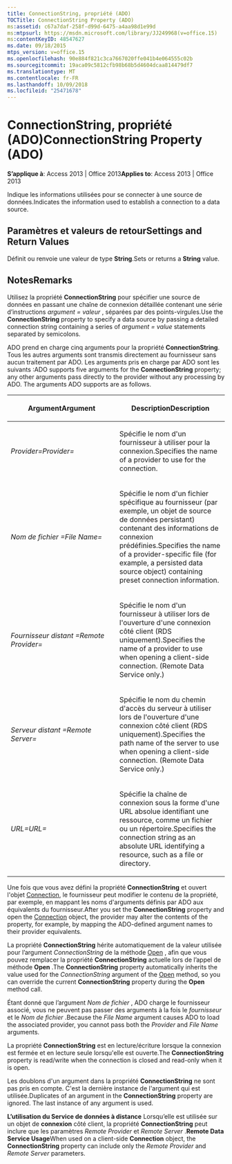 ```yaml
---
title: ConnectionString, propriété (ADO)
TOCTitle: ConnectionString Property (ADO)
ms:assetid: c67a7daf-258f-d99d-6475-a4aa98d1e99d
ms:mtpsurl: https://msdn.microsoft.com/library/JJ249968(v=office.15)
ms:contentKeyID: 48547627
ms.date: 09/18/2015
mtps_version: v=office.15
ms.openlocfilehash: 90e884f821c3ca7667020ffe041b4e064555c02b
ms.sourcegitcommit: 19aca09c5812cfb98b68b5d4604dcaa814479df7
ms.translationtype: MT
ms.contentlocale: fr-FR
ms.lasthandoff: 10/09/2018
ms.locfileid: "25471678"
---
```

# <a name="connectionstring-property-ado"></a><span data-ttu-id="daa9c-102">ConnectionString, propriété (ADO)</span><span class="sxs-lookup"><span data-stu-id="daa9c-102">ConnectionString Property (ADO)</span></span>


<span data-ttu-id="daa9c-103">**S’applique à**: Access 2013 | Office 2013</span><span class="sxs-lookup"><span data-stu-id="daa9c-103">**Applies to**: Access 2013 | Office 2013</span></span>

<span data-ttu-id="daa9c-104">Indique les informations utilisées pour se connecter à une source de données.</span><span class="sxs-lookup"><span data-stu-id="daa9c-104">Indicates the information used to establish a connection to a data source.</span></span>

## <a name="settings-and-return-values"></a><span data-ttu-id="daa9c-105">Paramètres et valeurs de retour</span><span class="sxs-lookup"><span data-stu-id="daa9c-105">Settings and Return Values</span></span>

<span data-ttu-id="daa9c-106">Définit ou renvoie une valeur de type **String**.</span><span class="sxs-lookup"><span data-stu-id="daa9c-106">Sets or returns a **String** value.</span></span>

## <a name="remarks"></a><span data-ttu-id="daa9c-107">Notes</span><span class="sxs-lookup"><span data-stu-id="daa9c-107">Remarks</span></span>

<span data-ttu-id="daa9c-108">Utilisez la propriété **ConnectionString** pour spécifier une source de données en passant une chaîne de connexion détaillée contenant une série d’instructions *argument* *= valeur* , séparées par des points-virgules.</span><span class="sxs-lookup"><span data-stu-id="daa9c-108">Use the **ConnectionString** property to specify a data source by passing a detailed connection string containing a series of *argument* *= value* statements separated by semicolons.</span></span>

<span data-ttu-id="daa9c-p101">ADO prend en charge cinq arguments pour la propriété **ConnectionString**. Tous les autres arguments sont transmis directement au fournisseur sans aucun traitement par ADO. Les arguments pris en charge par ADO sont les suivants :</span><span class="sxs-lookup"><span data-stu-id="daa9c-p101">ADO supports five arguments for the **ConnectionString** property; any other arguments pass directly to the provider without any processing by ADO. The arguments ADO supports are as follows.</span></span>

<table>
<colgroup>
<col style="width: 50%" />
<col style="width: 50%" />
</colgroup>
<thead>
<tr class="header">
<th><p><span data-ttu-id="daa9c-111">Argument</span><span class="sxs-lookup"><span data-stu-id="daa9c-111">Argument</span></span></p></th>
<th><p><span data-ttu-id="daa9c-112">Description</span><span class="sxs-lookup"><span data-stu-id="daa9c-112">Description</span></span></p></th>
</tr>
</thead>
<tbody>
<tr class="odd">
<td><p><span data-ttu-id="daa9c-113"><em>Provider=</em></span><span class="sxs-lookup"><span data-stu-id="daa9c-113"><em>Provider=</em></span></span></p></td>
<td><p><span data-ttu-id="daa9c-114">Spécifie le nom d'un fournisseur à utiliser pour la connexion.</span><span class="sxs-lookup"><span data-stu-id="daa9c-114">Specifies the name of a provider to use for the connection.</span></span></p></td>
</tr>
<tr class="even">
<td><p><span data-ttu-id="daa9c-115"><em>Nom de fichier =</em></span><span class="sxs-lookup"><span data-stu-id="daa9c-115"><em>File Name=</em></span></span></p></td>
<td><p><span data-ttu-id="daa9c-116">Spécifie le nom d'un fichier spécifique au fournisseur (par exemple, un objet de source de données persistant) contenant des informations de connexion prédéfinies.</span><span class="sxs-lookup"><span data-stu-id="daa9c-116">Specifies the name of a provider-specific file (for example, a persisted data source object) containing preset connection information.</span></span></p></td>
</tr>
<tr class="odd">
<td><p><span data-ttu-id="daa9c-117"><em>Fournisseur distant =</em></span><span class="sxs-lookup"><span data-stu-id="daa9c-117"><em>Remote Provider=</em></span></span></p></td>
<td><p><span data-ttu-id="daa9c-p102">Spécifie le nom d'un fournisseur à utiliser lors de l'ouverture d'une connexion côté client (RDS uniquement).</span><span class="sxs-lookup"><span data-stu-id="daa9c-p102">Specifies the name of a provider to use when opening a client-side connection. (Remote Data Service only.)</span></span></p></td>
</tr>
<tr class="even">
<td><p><span data-ttu-id="daa9c-120"><em>Serveur distant =</em></span><span class="sxs-lookup"><span data-stu-id="daa9c-120"><em>Remote Server=</em></span></span></p></td>
<td><p><span data-ttu-id="daa9c-p103">Spécifie le nom du chemin d'accès du serveur à utiliser lors de l'ouverture d'une connexion côté client (RDS uniquement).</span><span class="sxs-lookup"><span data-stu-id="daa9c-p103">Specifies the path name of the server to use when opening a client-side connection. (Remote Data Service only.)</span></span></p></td>
</tr>
<tr class="odd">
<td><p><span data-ttu-id="daa9c-123"><em>URL=</em></span><span class="sxs-lookup"><span data-stu-id="daa9c-123"><em>URL=</em></span></span></p></td>
<td><p><span data-ttu-id="daa9c-124">Spécifie la chaîne de connexion sous la forme d'une URL absolue identifiant une ressource, comme un fichier ou un répertoire.</span><span class="sxs-lookup"><span data-stu-id="daa9c-124">Specifies the connection string as an absolute URL identifying a resource, such as a file or directory.</span></span></p></td>
</tr>
</tbody>
</table>


<span data-ttu-id="daa9c-125">Une fois que vous avez défini la propriété **ConnectionString** et ouvert l'objet [Connection](connection-object-ado.md), le fournisseur peut modifier le contenu de la propriété, par exemple, en mappant les noms d'arguments définis par ADO aux équivalents du fournisseur.</span><span class="sxs-lookup"><span data-stu-id="daa9c-125">After you set the **ConnectionString** property and open the [Connection](connection-object-ado.md) object, the provider may alter the contents of the property, for example, by mapping the ADO-defined argument names to their provider equivalents.</span></span>

<span data-ttu-id="daa9c-126">La propriété **ConnectionString** hérite automatiquement de la valeur utilisée pour l’argument *ConnectionString* de la méthode [Open](open-method-ado-connection.md) , afin que vous pouvez remplacer la propriété **ConnectionString** actuelle lors de l’appel de méthode **Open** .</span><span class="sxs-lookup"><span data-stu-id="daa9c-126">The **ConnectionString** property automatically inherits the value used for the *ConnectionString* argument of the [Open](open-method-ado-connection.md) method, so you can override the current **ConnectionString** property during the **Open** method call.</span></span>

<span data-ttu-id="daa9c-127">Étant donné que l’argument *Nom de fichier* , ADO charge le fournisseur associé, vous ne peuvent pas passer des arguments à la fois le *fournisseur* et le *Nom de fichier* .</span><span class="sxs-lookup"><span data-stu-id="daa9c-127">Because the *File Name* argument causes ADO to load the associated provider, you cannot pass both the *Provider* and *File Name* arguments.</span></span>

<span data-ttu-id="daa9c-128">La propriété **ConnectionString** est en lecture/écriture lorsque la connexion est fermée et en lecture seule lorsqu'elle est ouverte.</span><span class="sxs-lookup"><span data-stu-id="daa9c-128">The **ConnectionString** property is read/write when the connection is closed and read-only when it is open.</span></span>

<span data-ttu-id="daa9c-p104">Les doublons d'un argument dans la propriété **ConnectionString** ne sont pas pris en compte. C'est la dernière instance de l'argument qui est utilisée.</span><span class="sxs-lookup"><span data-stu-id="daa9c-p104">Duplicates of an argument in the **ConnectionString** property are ignored. The last instance of any argument is used.</span></span>

<span data-ttu-id="daa9c-131">**L’utilisation du Service de données à distance** Lorsqu’elle est utilisée sur un objet de **connexion** côté client, la propriété **ConnectionString** peut inclure que les paramètres *Remote Provider* et *Remote Server* .</span><span class="sxs-lookup"><span data-stu-id="daa9c-131">**Remote Data Service Usage**When used on a client-side **Connection** object, the **ConnectionString** property can include only the *Remote Provider* and *Remote Server* parameters.</span></span>


